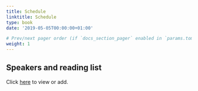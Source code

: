 ```yaml
---
title: Schedule
linktitle: Schedule
type: book
date: '2019-05-05T00:00:00+01:00'

# Prev/next pager order (if `docs_section_pager` enabled in `params.toml`)
weight: 1
---
```


## Speakers and reading list

Click [here](https://docs.google.com/spreadsheets/d/1WR6lSYPj2PDf2-zVEonyhsRyJeqtrqM_d90hO1yM6e0/edit?usp=sharing) to view or add.
